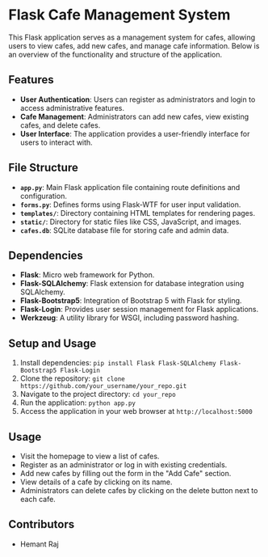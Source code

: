 # Flask Cafe Management System

This Flask application serves as a management system for cafes, allowing users to view cafes, add new cafes, and manage cafe information. Below is an overview of the functionality and structure of the application.

## Features

- **User Authentication**: Users can register as administrators and login to access administrative features.
- **Cafe Management**: Administrators can add new cafes, view existing cafes, and delete cafes.
- **User Interface**: The application provides a user-friendly interface for users to interact with.

## File Structure

- **`app.py`**: Main Flask application file containing route definitions and configuration.
- **`forms.py`**: Defines forms using Flask-WTF for user input validation.
- **`templates/`**: Directory containing HTML templates for rendering pages.
- **`static/`**: Directory for static files like CSS, JavaScript, and images.
- **`cafes.db`**: SQLite database file for storing cafe and admin data.

## Dependencies

- **Flask**: Micro web framework for Python.
- **Flask-SQLAlchemy**: Flask extension for database integration using SQLAlchemy.
- **Flask-Bootstrap5**: Integration of Bootstrap 5 with Flask for styling.
- **Flask-Login**: Provides user session management for Flask applications.
- **Werkzeug**: A utility library for WSGI, including password hashing.

## Setup and Usage

1. Install dependencies: `pip install Flask Flask-SQLAlchemy Flask-Bootstrap5 Flask-Login`
2. Clone the repository: `git clone https://github.com/your_username/your_repo.git`
3. Navigate to the project directory: `cd your_repo`
4. Run the application: `python app.py`
5. Access the application in your web browser at `http://localhost:5000`

## Usage

- Visit the homepage to view a list of cafes.
- Register as an administrator or log in with existing credentials.
- Add new cafes by filling out the form in the "Add Cafe" section.
- View details of a cafe by clicking on its name.
- Administrators can delete cafes by clicking on the delete button next to each cafe.

## Contributors

- Hemant Raj
